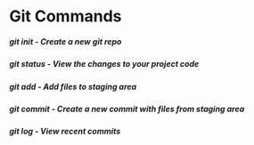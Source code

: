 # Git Commands

##### git init - Create a new git repo
##### git status - View the changes to your project code
##### git add - Add files to staging area
##### git commit - Create a new commit with files from staging area
##### git log - View recent commits